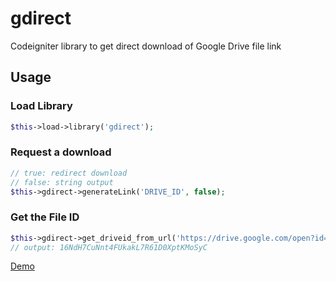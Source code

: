 # gdirect
Codeigniter library to get direct download of Google Drive file link

## Usage
### Load Library
```php
$this->load->library('gdirect');
```

### Request a download
```php
// true: redirect download
// false: string output
$this->gdirect->generateLink('DRIVE_ID', false);
```
### Get the File ID
```php
$this->gdirect->get_driveid_from_url('https://drive.google.com/open?id=16NdH7CuNnt4FUkakL7R61D0XptKMoSyC')
// output: 16NdH7CuNnt4FUkakL7R61D0XptKMoSyC
```

[Demo](https://mbn12.herokuapp.com/gdirect/)